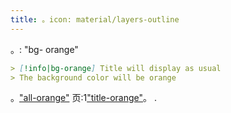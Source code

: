 ```yaml
---
title: 。icon: material/layers-outline
---
```


。: "bg- orange"

```md
> [!info|bg-orange] Title will display as usual
> The background color will be orange
```

。["all-orange"](../combined-styling/page-8.md)
页:1["title-orange"](../title-styling/page-8.md)。
.

